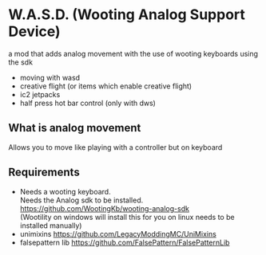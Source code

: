 # W.A.S.D. (Wooting Analog Support Device)
 a mod that adds analog movement with the use of wooting keyboards using the sdk
- moving with wasd
- creative flight (or items which enable creative flight)
- ic2 jetpacks
- half press hot bar control (only with dws)
 
## What is analog movement
Allows you to move like playing with a controller but on keyboard

## Requirements
- Needs a wooting keyboard.<br>
  Needs the Analog sdk to be installed. https://github.com/WootingKb/wooting-analog-sdk <br>
  (Wootility on windows will install this for you on linux needs to be installed manually) <br>
- unimixins https://github.com/LegacyModdingMC/UniMixins
- falsepattern lib https://github.com/FalsePattern/FalsePatternLib



